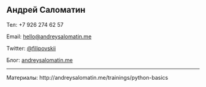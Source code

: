 ## Андрей Саломатин


Тел: +7 926 274 62 57

Email: [hello@andreysalomatin.me][mailto]

Twitter: [@filipovskii][twitter]

Блог: [andreysalomatin.me][blog]

<hr/>
Материалы: http://andreysalomatin.me/trainings/python-basics


[mailto]: mailto:hello@andreysalomatin.me
[twitter]: https://twitter.com/filipovskii
[blog]: http://andreysalomatin.me
[slides]: http://andreysalomatin.me/trainings/python-basics
